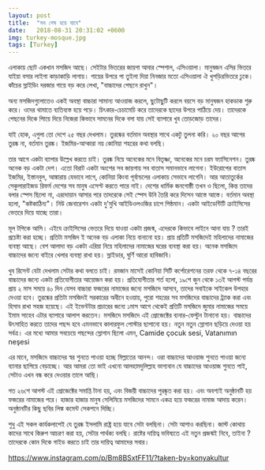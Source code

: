 ```yaml
---
layout: post
title:  "সব শেষ হয়ে যাবে"
date:   2018-08-31 20:31:02 +0600
img: turkey-mosque.jpg
tags: [Turkey]
---
```

এলাকায় ছোট একখান মসজিদ আছে। সেইটার ভিতরের জায়গা আবার স্পেশাল, এসিওয়ালা। মানুষজন এসির ভিতরে যাইয়া বসার লাইগা কাড়াকাড়ি লাগায়। গায়ের উপরে পা তুইলা দিয়া নিনজার মতো এসিওয়ালা ঐ খুপড়িরভিতরে ঢুকে। কাঁচের স্লাইডিং দরজার গায়ে বড় করে লেখা, "বাচ্চাদের পেছনে রাখুন"।

অন্য মসজিদগুলোতেও একই অবস্থা বাচ্চারা সামান্য আওয়াজ করলে, ছুটোছুটি করলে বয়সে বড় মানুষজন হাকডাক শুরু করে। ওদের থামাতে ব্যতিব্যস্ত হয়ে পড়ে। চিৎকার-চেচামেচি করে তাদেরকে ছাদের উপরে পাঠিয়ে দেয়। তাদেরকে পেছনের দিকে পািয়ে দিয়ে নিজেরা কিভাবে সামনের দিকে বসা যায় সেই ব্যাপারে খুব তোড়জোড় তাদের।

যাই হোক, এগুলা তো দেশে ২৫ বছর দেখলাম। তুরষ্কের বর্তমান অবস্থার সাথে একটু তুলনা করি। ২০ বছর আগের তুরষ্ক না‌, বর্তমান তুরষ্ক। ইজমির-আন্কারা নয়‌ কোনিয়া শহরের কথা বলছি।

তার আগে একটা ব্যাপার উল্লেখ করতে চাই। তুরষ্ক নিয়ে অনেকের মনে বিতৃষ্ণা, অনেকের মনে চরম ফ্যাসিনেশন। তুরষ্ক অনেক বড় একটা দেশ। এতো বিরাট একটা অংশের সব জায়গায় সব বাতাস সমানভাবে লাগেনা। ইউরোপের বাতাস ইজমির, ইস্তানবুল, আঙ্কারায় যেভাবে লাগে, কোনিয়া কিংবা পূর্বান্চলের এলাকায় সেভাবে লাগেনি। আর আতাতুর্কের সেকুলারাইজড রিফর্ম দেশের সব মানুষ এসেপ্ট করতে পারে নাই। দেশের ধার্মিক জনগোষ্ঠী তখন ও ছিলো, কিন্ত তাদের বলার স্পেস ছিলো না, এরদোয়ান আসার পরে তাদরেকে সেই স্পেস উনি তৈরি করে দিসেন আস্তে আস্তে। বর্তমান অবস্থা হলো, "কষ্টকাঠিন্য"। নিউ জেনারেশন একটা দু'মুখি আইডিওলওজির চাপে পিষ্ঠমান। একটা আইডেন্টিটি ক্রাইসিসের ভেতরে দিয়ে যাচ্ছে তারা।

মূল টপিকে আসি। এইযে ক্রাইসিসের ভেতরে দিয়ে যাওয়া একটা প্রজন্ম, এদেরকে কিভাবে লাইনে আনা যায় ?
তারই প্রচেষ্টা করা হচ্ছে। প্রতিটা মসজিদ ই অনেক বড় এলাকা নিয়ে বানানো হয়। প্রায় প্রতিটি মসজিদেই মহিলাদের নামাজের ব্যবস্থা আছে। বেশ আলাদা বড় একটা এরিয়া নিয়ে মহিলাদের নামাজের ঘরের ব্যবস্থা করা হয়। অনেক মসজিদে বাচ্চাদের জন্যে বাইরে খেলার ব্যবস্থা রাখা হয়। স্লাইডার, ঘুর্ণি আরো হাবিজাবি।

খুব রিসেন্ট যেটা দেখলাম সেটার কথা বলতে চাই। রমজান মাসেই কোনিয়া সিটি কর্পোরেশনের তরফ থেকে ৭-১৪ বছরের বাচ্চাদের জন্যে একটা প্রতিযোগীতার আয়োজন করা হয়। প্রতিযোগীতার শর্ত হলো‌, ১৯শে জুন থেকে ১৩ই আগস্ট পর্যন্ত প্রায় ২ মাস সময়ে ৪০ দিন যেসব বাচ্চারা ফজরের নামাজের জন্যে মসজিদে আসবে, তাদের সবাইকে সাইকেল উপহার দেওয়া হবে। তুরষ্কের প্রতিটা মসজিদই সরকারের অধীনে হওয়ায়, পুরো শহরের সব মসজিদের বাচ্চাদের ট্র্যাক করা এবং হিসাব রাখা সহজ হয়েছে। এই ইভেন্টটার প্রচারের জন্যে ১মাস আগে থেকেই প্রতিটি মসজিদে জুমার নামাজের সময়ে ইমাম সাহেব এটার ব্যাপারে আলাপ করতেন। মসজিদে মসজিদে এই প্রোজেক্টের ব্যনার-ফেস্টুন টানানো হয়। বাচ্চাদের উৎসাহিত করতে তাদের পছন্দ হবে এমনভাবে কালারফুল পোস্টার ছাপানো হয়। নতুন নতুন স্লোগান ছড়িয়ে দেওয়া হয় সর্বত্র। এর মধ্যে আমার সবচেয়ে পছন্দের স্লোগান ছিলো এমন,
Camide çocuk sesi,
Vatanımın neşesi

এর মানে, মসজিদে বাচ্চাদের স্বর শুনতে পাওয়া হচ্ছে মিল্লাতের আনন্দ। 
ওরা বাচ্চাদের আওয়াজ শুনতে পাওয়া জন্যে ব্যানার ছাপিয়ে বেড়াচ্ছে। আর আমরা তো ভাই এখনো আলহামদুলিল্লাহ ভাগ্যবান যে বাচ্চাদের আওয়াজ শুনতে পাই, সেটাও এখন বন্ধ করে দেওয়ার তালে আছি।

গত ২৬শে আগস্ট এই প্রোজেক্টের সমাপ্তি টানা হয়, এবং বিজয়ী বাচ্চাদের পুরষ্কৃত করা হয়। এবং অবশ্যই অনুষ্ঠানটি হয় ফজরের নামাজের পরে। হাজার হাজার মানুষ সেলিমিয়ে মসজিদের সামনে একত্র হয়ে ফজরের নামাজ আদায় করেন। অনুষ্ঠানটির কিছু ছবির লিঙ্ক কমেন্ট সেকশনে দিচ্ছি।

শুধু এই সকল কার্যকলাপেই যে তুরষ্ক ইসলামি রাষ্ট্র হয়ে যাবে সেটা বলছিনা। সেটা আশাও করছিনা। জাস্ট কোথায় কাদের সাথে কিরুপ আচরণ করা হয়, সেটার পার্থক্য বলছি। রাষ্টের দায়িত্ব ভবিষ্যতে এই নতুন প্রজন্মই নিবে, তাইনা ? তাদেরকে কোন দিকে গাইড করতে চাই তার দায়িত্ব আমাদের সবার।

https://www.instagram.com/p/Bm8BSxtFF11/?taken-by=konyakultur

